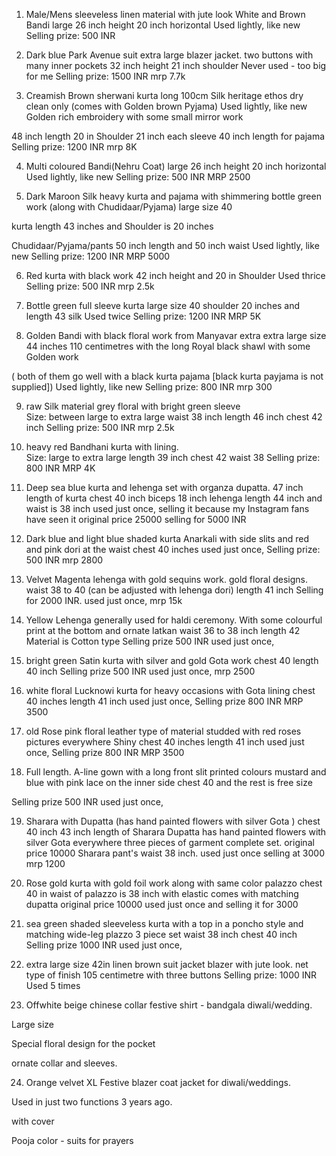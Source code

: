 1.  Male/Mens sleeveless linen material with jute look White and Brown Bandi large
 26 inch height
 20 inch horizontal
Used lightly, like new
Selling prize: 500 INR

2. Dark blue Park Avenue suit extra large blazer jacket. 
two buttons with many inner pockets
 32 inch height
21 inch shoulder
Never used - too big for me
Selling prize: 1500 INR
mrp 7.7k

3.  Creamish Brown sherwani kurta long 100cm Silk heritage ethos 
dry clean only (comes with Golden brown Pyjama)
Used lightly, like new
Golden rich embroidery with some small mirror work

 48 inch length
20 in Shoulder
21 inch  each sleeve
40 inch length for pajama
Selling prize: 1200 INR
mrp 8K

4. Multi coloured Bandi(Nehru Coat) large
26 inch height
 20 inch horizontal
Used lightly, like new
Selling prize: 500 INR
MRP 2500

5.  Dark Maroon Silk heavy kurta and pajama with shimmering bottle green work (along with Chudidaar/Pyjama)
 large size 40

kurta length 43 inches and Shoulder is 20 inches

 Chudidaar/Pyjama/pants 50 inch length
 and 50 inch waist 
Used lightly, like new
Selling prize: 1200 INR
MRP 5000

6. Red kurta with black work 
42 inch height and 20 in Shoulder
Used thrice
Selling prize: 500 INR
mrp 2.5k

7. Bottle green full sleeve  kurta  large size 40
shoulder 20 inches and length 43
 silk
Used twice
Selling prize: 1200 INR
MRP 5K

8.  Golden Bandi with black floral work from Manyavar extra extra large size 44  inches 110 centimetres with the long Royal black shawl with some Golden work 

( both of them go well with a black kurta pajama [black kurta payjama is not supplied])
Used lightly, like new
Selling prize: 800 INR
mrp 300

9. raw Silk material grey floral with bright green sleeve  
Size: between large to extra large
 waist 38 inch
 length 46 inch
 chest 42 inch
Selling prize: 500 INR
mrp 2.5k

10.  heavy red Bandhani kurta with lining.         
Size: large to extra large
length 39 inch chest 42 waist 38
Selling prize: 800 INR
MRP 4K

11. Deep sea blue kurta and lehenga set with organza dupatta. 
47 inch length of kurta
 chest 40 inch
 biceps 18 inch
lehenga length 44 inch and waist is 38 inch
used just once, 
selling it because my Instagram fans have seen it
original price 25000
selling for 5000 INR 


12. Dark blue and light blue shaded kurta Anarkali  with side slits and red and pink dori at the waist
 chest 40 inches
used just once, 
Selling prize: 500 INR
mrp 2800

13. Velvet Magenta lehenga with gold  sequins work. gold floral designs.
 waist 38 to 40 (can be adjusted with lehenga dori)
 length 41 inch
Selling for 2000 INR.
used just once, 
mrp 15k

14. Yellow Lehenga generally used for haldi ceremony. With some colourful print at the bottom and ornate latkan
waist 36 to 38 inch length 42
Material is Cotton type
Selling prize 500 INR
used just once, 

15. bright green Satin kurta with silver and gold Gota work 
 chest 40 length 40 inch
Selling prize 500 INR
used just once, 
mrp 2500

16. white floral Lucknowi kurta for heavy occasions with Gota lining
 chest 40 inches length 41 inch
used just once, 
Selling prize 800 INR
MRP 3500

17. old Rose pink floral leather type of material studded with red roses pictures everywhere Shiny
 chest 40 inches length 41 inch
used just once, 
Selling prize 800 INR
MRP 3500

18. Full length. A-line gown with a long front slit printed colours mustard and blue with pink lace on the inner side
chest 40 and the rest is free size

Selling prize 500 INR
used just once, 

19. Sharara with Dupatta (has hand painted flowers with silver Gota )
 chest 40 inch
43 inch length of Sharara 
Dupatta has hand painted flowers with silver Gota everywhere
 three pieces of garment  complete set.
original price 10000 
Sharara pant's waist 38 inch. 
 used just once
selling at 3000
mrp 1200

20. Rose gold kurta with gold  foil work 
along with same color palazzo
 chest 40 in
 waist of palazzo is 38 inch  with elastic
 comes with matching dupatta 
original price 10000 used just once and selling it for 3000

21. sea green shaded sleeveless kurta with a top in a poncho style and matching wide-leg plazzo 
3 piece set
waist 38 inch chest 40 inch
Selling prize 1000 INR
used just once, 

22. extra large size 42in
linen brown suit  jacket blazer with jute look.  net type of finish
 105 centimetre  with three buttons
Selling prize: 1000 INR
Used 5 times

23. Offwhite beige chinese collar festive shirt - bandgala diwali/wedding.

Large size

Special floral design for the pocket

ornate collar and sleeves.

24. Orange velvet XL Festive blazer coat jacket for diwali/weddings.

Used in just two functions 3 years ago.

with cover

Pooja color - suits for prayers
